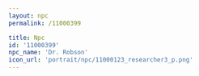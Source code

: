 ```yaml
---
layout: npc
permalink: /11000399

title: Npc
id: '11000399'
npc_name: 'Dr. Robson'
icon_url: 'portrait/npc/11000123_researcher3_p.png'
---
```

